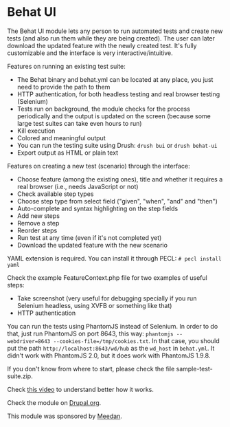 Behat UI
========

The Behat UI module lets any person to run automated tests and create new tests
(and also run them while they are being created).
The user can later download the updated feature with the newly created test.
It's fully customizable and the interface is very interactive/intuitive.

Features on running an existing test suite:

* The Behat binary and behat.yml can be located at any place, you just need to
  provide the path to them
* HTTP authentication, for both headless testing and real browser testing
  (Selenium)
* Tests run on background, the module checks for the process periodically and
  the output is updated on the screen (because some large test suites can take
  even hours to run)
* Kill execution
* Colored and meaningful output
* You can run the testing suite using Drush: `drush bui` or `drush behat-ui`
* Export output as HTML or plain text

Features on creating a new test (scenario) through the interface:

* Choose feature (among the existing ones), title and whether it requires a
  real browser (i.e., needs JavaScript or not)
* Check available step types
* Choose step type from select field ("given", "when", "and" and "then")
* Auto-complete and syntax highlighting on the step fields
* Add new steps
* Remove a step
* Reorder steps
* Run test at any time (even if it's not completed yet)
* Download the updated feature with the new scenario

YAML extension is required. You can install it through
   PECL: `# pecl install yaml`

Check the example FeatureContext.php file for two examples of useful steps:

* Take screenshot (very useful for debugging specially if you run Selenium
  headless, using XVFB or something like that)
* HTTP authentication

You can run the tests using PhantomJS instead of Selenium. In order to do that,
just run PhantomJS on port 8643,
this way: `phantomjs --webdriver=8643 --cookies-file=/tmp/cookies.txt`.
In that case, you should put
the path `http://localhost:8643/wd/hub` as the `wd_host` in `behat.yml`. It
didn't work with PhantomJS 2.0, but it does work with PhantomJS 1.9.8.

If you don't know from where to start, please check the file
   sample-test-suite.zip.

Check [this video](http://ca.ios.ba/files/drupal/behatui.ogv) to understand
 better how it works.

Check the module on [Drupal.org](https://www.drupal.org/project/behat_ui).

This module was sponsored by [Meedan](http://meedan.org).
